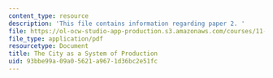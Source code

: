 ```yaml
---
content_type: resource
description: 'This file contains information regarding paper 2. '
file: https://ol-ocw-studio-app-production.s3.amazonaws.com/courses/11-139-the-city-in-film-spring-2015/93bbe99a09a05621a9671d36bc2e51fc_MIT11_139S15_Paper_2.pdf
file_type: application/pdf
resourcetype: Document
title: The City as a System of Production
uid: 93bbe99a-09a0-5621-a967-1d36bc2e51fc
---
```

